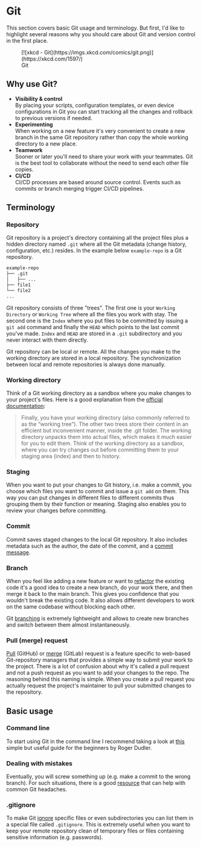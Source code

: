 # Git

This section covers basic Git usage and terminology. But first, I'd like to highlight several reasons why you should care about Git and version control in the first place.

<figure markdown>
  [![xkcd - Git](https://imgs.xkcd.com/comics/git.png)](https://xkcd.com/1597/)
  <figcaption>Git</figcaption>
</figure>

## Why use Git?

* **Visibility & control**  
  By placing your scripts, configuration templates, or even device configurations in Git you can start tracking all the changes and rollback to previous versions if needed.
* **Experimenting**  
  When working on a new feature it's very convenient to create a new branch in the same Git repository rather than copy the whole working directory to a new place.
* **Teamwork**  
  Sooner or later you'll need to share your work with your teammates. Git is the best tool to collaborate without the need to send each other file copies.
* **CI/CD**  
  CI/CD processes are based around source control. Events such as commits or branch merging trigger CI/CD pipelines.

## Terminology

### Repository

Git repository is a project's directory containing all the project files plus a hidden directory named `.git` where all the Git metadata (change history, configuration, etc.) resides. In the example below `example-repo` is a Git repository.

```bash
example-repo
├── .git
│   ├── ...
├── file1
└── file2
...
```

Git repository consists of three "trees". The first one is your `Working Directory` or `Working Tree` where all the files you work with stay. The second one is the `Index` where you put files to be committed by issuing a `git add` command and finally the `HEAD` which points to the last commit you've made. `Index` and `HEAD` are stored in a `.git` subdirectory and you never interact with them directly.

Git repository can be local or remote. All the changes you make to the working directory are stored in a local repository. The synchronization between local and remote repositories is always done manually.

### Working directory

Think of a Git working directory as a sandbox where you make changes to your project's files. Here is a good explanation from the [official documentation](https://git-scm.com/book/en/v2/Git-Tools-Reset-Demystified#_git_reset):
>Finally, you have your working directory (also commonly referred to as the “working tree”). The other two trees store their content in an efficient but inconvenient manner, inside the .git folder. The working directory unpacks them into actual files, which makes it much easier for you to edit them. Think of the working directory as a sandbox, where you can try changes out before committing them to your staging area (index) and then to history.

### Staging

When you want to put your changes to Git history, i.e. make a commit, you choose which files you want to commit and issue a `git add` on them. This way you can put changes in different files to different commits thus grouping them by their function or meaning. Staging also enables you to review your changes before committing.

### Commit

Commit saves staged changes to the local Git repository. It also includes metadata such as the author, the date of the commit, and a [commit message](https://chris.beams.io/posts/git-commit/).

### Branch

When you feel like adding a new feature or want to [refactor](https://en.wikipedia.org/wiki/Code_refactoring) the existing code it's a good idea to create a new branch, do your work there, and then merge it back to the main branch. This gives you confidence that you wouldn't break the existing code. It also allows different developers to work on the same codebase without blocking each other.

Git [branching](https://git-scm.com/book/en/v2/Git-Branching-Branches-in-a-Nutshell) is extremely lightweight and allows to create new branches and switch between them almost instantaneously.

### Pull (merge) request

[Pull](https://docs.github.com/en/free-pro-team@latest/github/collaborating-with-issues-and-pull-requests/about-pull-requests) (GitHub) or [merge](https://docs.gitlab.com/ee/user/project/merge_requests/) (GitLab) request is a feature specific to web-based Git-repository managers that provides a simple way to submit your work to the project. There is a lot of confusion about why it's called a pull request and not a push request as you want to add your changes to the repo. The reasoning behind this naming is simple. When you create a pull request you actually request the project's maintainer to pull your submitted changes to the repository.

## Basic usage

### Command line

To start using Git in the command line I recommend taking a look at [this](https://rogerdudler.github.io/git-guide/) simple but useful guide for the beginners by Roger Dudler.

### Dealing with mistakes

Eventually, you will screw something up (e.g. make a commit to the wrong branch). For such situations, there is a good [resource](https://ohshitgit.com/) that can help with common Git headaches.

### .gitignore

To make Git [ignore](https://git-scm.com/docs/gitignore) specific files or even subdirectories you can list them in a special file called `.gitignore`. This is extremely useful when you want to keep your remote repository clean of temporary files or files containing sensitive information (e.g. passwords).
